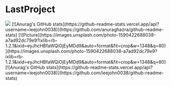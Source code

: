 # LastProject
<img src="https://img.shields.io/badge/Firebase-FFCA28?style=flat-square&logo=firebase&logoColor=white"/>
[![Anurag's GitHub stats](https://github-readme-stats.vercel.app/api?username=leejohn0038)](https://github.com/anuraghazra/github-readme-stats)
[![Picture](https://images.unsplash.com/photo-1590422688038-a7ad92dc79e9?ixlib=rb-1.2.1&ixid=eyJhcHBfaWQiOjEyMDd9&auto=format&fit=crop&w=1348&q=80)](https://images.unsplash.com/photo-1590422688038-a7ad92dc79e9?ixlib=rb-1.2.1&ixid=eyJhcHBfaWQiOjEyMDd9&auto=format&fit=crop&w=1348&q=80)
[![Anurag's GitHub stats](https://github-readme-stats.vercel.app/api?username=leejohn0038)](https://github.com/leejohn0038/github-readme-stats)

